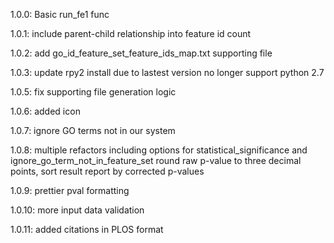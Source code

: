 1.0.0: Basic run_fe1 func

1.0.1: include parent-child relationship into feature id count

1.0.2: add go_id_feature_set_feature_ids_map.txt supporting file

1.0.3: update rpy2 install due to lastest version no longer support python 2.7

1.0.5: fix supporting file generation logic

1.0.6: added icon

1.0.7: ignore GO terms not in our system

1.0.8: multiple refactors including options for statistical_significance and ignore_go_term_not_in_feature_set
	   round raw p-value to three decimal points, sort result report by corrected p-values

1.0.9: prettier pval formatting

1.0.10: more input data validation

1.0.11: added citations in PLOS format
